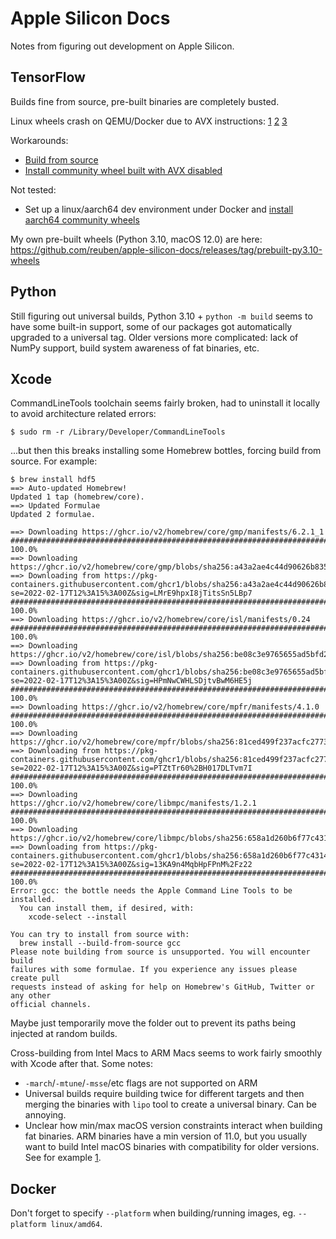 # Apple Silicon Docs

Notes from figuring out development on Apple Silicon.

## TensorFlow

Builds fine from source, pre-built binaries are completely busted.

Linux wheels crash on QEMU/Docker due to AVX instructions: [1](https://github.com/tensorflow/tensorflow/issues/19584) [2](https://gitlab.com/qemu-project/qemu/-/issues/164) [3](https://github.com/tensorflow/tensorflow/issues/52845)

Workarounds:
 - [Build from source](https://www.tensorflow.org/install/source)
 - [Install community wheel built with AVX disabled](https://github.com/yaroslavvb/tensorflow-community-wheels/issues/208)

Not tested:
- Set up a linux/aarch64 dev environment under Docker and [install aarch64 community wheels](https://github.com/KumaTea/tensorflow-aarch64/)

My own pre-built wheels (Python 3.10, macOS 12.0) are here: https://github.com/reuben/apple-silicon-docs/releases/tag/prebuilt-py3.10-wheels

## Python

Still figuring out universal builds, Python 3.10 + `python -m build` seems to have some built-in support, some of our packages got automatically upgraded to a universal tag. Older versions more complicated: lack of NumPy support, build system awareness of fat binaries, etc.

## Xcode

CommandLineTools toolchain seems fairly broken, had to uninstall it locally to avoid architecture related errors:

```
$ sudo rm -r /Library/Developer/CommandLineTools
```

...but then this breaks installing some Homebrew bottles, forcing build from source. For example:

```
$ brew install hdf5
==> Auto-updated Homebrew!
Updated 1 tap (homebrew/core).
==> Updated Formulae
Updated 2 formulae.

==> Downloading https://ghcr.io/v2/homebrew/core/gmp/manifests/6.2.1_1
######################################################################## 100.0%
==> Downloading https://ghcr.io/v2/homebrew/core/gmp/blobs/sha256:a43a2ae4c44d90626b835a968a32327c8b8bbf754ec1d2590f8ac656c71dace9
==> Downloading from https://pkg-containers.githubusercontent.com/ghcr1/blobs/sha256:a43a2ae4c44d90626b835a968a32327c8b8bbf754ec1d2590f8ac656c71dace9?se=2022-02-17T12%3A15%3A00Z&sig=LMrE9hpxI8jTitsSn5LBp7
######################################################################## 100.0%
==> Downloading https://ghcr.io/v2/homebrew/core/isl/manifests/0.24
######################################################################## 100.0%
==> Downloading https://ghcr.io/v2/homebrew/core/isl/blobs/sha256:be08c3e9765655ad5bfd227f9b97acb0ef88ad2307dc214ea4064cc1f51db641
==> Downloading from https://pkg-containers.githubusercontent.com/ghcr1/blobs/sha256:be08c3e9765655ad5bfd227f9b97acb0ef88ad2307dc214ea4064cc1f51db641?se=2022-02-17T12%3A15%3A00Z&sig=HPmNwCWHLSDjtvBwM6HE5j
######################################################################## 100.0%
==> Downloading https://ghcr.io/v2/homebrew/core/mpfr/manifests/4.1.0
######################################################################## 100.0%
==> Downloading https://ghcr.io/v2/homebrew/core/mpfr/blobs/sha256:81ced499f237acfc2773711a3f8aa985572eaab2344a70485c06f72405e4a5e7
==> Downloading from https://pkg-containers.githubusercontent.com/ghcr1/blobs/sha256:81ced499f237acfc2773711a3f8aa985572eaab2344a70485c06f72405e4a5e7?se=2022-02-17T12%3A15%3A00Z&sig=PTZtTr60%2BH017DLTvm7I
######################################################################## 100.0%
==> Downloading https://ghcr.io/v2/homebrew/core/libmpc/manifests/1.2.1
######################################################################## 100.0%
==> Downloading https://ghcr.io/v2/homebrew/core/libmpc/blobs/sha256:658a1d260b6f77c431451a554ef8fa36ea2b6db19b38adc05c52821598ce2647
==> Downloading from https://pkg-containers.githubusercontent.com/ghcr1/blobs/sha256:658a1d260b6f77c431451a554ef8fa36ea2b6db19b38adc05c52821598ce2647?se=2022-02-17T12%3A15%3A00Z&sig=13KA9n4MqbHpFPnM%2Fz22
######################################################################## 100.0%
Error: gcc: the bottle needs the Apple Command Line Tools to be installed.
  You can install them, if desired, with:
    xcode-select --install

You can try to install from source with:
  brew install --build-from-source gcc
Please note building from source is unsupported. You will encounter build
failures with some formulae. If you experience any issues please create pull
requests instead of asking for help on Homebrew's GitHub, Twitter or any other
official channels.
```

Maybe just temporarily move the folder out to prevent its paths being injected at random builds.

Cross-building from Intel Macs to ARM Macs seems to work fairly smoothly with Xcode after that. Some notes:

- `-march`/`-mtune`/`-msse`/etc flags are not supported on ARM
- Universal builds require building twice for different targets and then merging the binaries with `lipo` tool to create a universal binary. Can be annoying.
- Unclear how min/max macOS version constraints interact when building fat binaries. ARM binaries have a min version of 11.0, but you usually want to build Intel macOS binaries with compatibility for older versions. See for example [1](https://github.com/pypa/wheel/issues/387).

## Docker

Don't forget to specify `--platform` when building/running images, eg. `--platform linux/amd64`.
